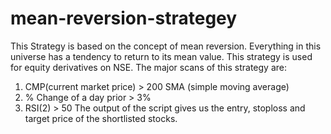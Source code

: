 # mean-reversion-strategey

This Strategy is based on the concept of mean reversion. Everything in this universe has a tendency to return to its mean value.
This strategy is used for equity derivatives on NSE.
The major scans of this strategy are:
  1. CMP(current market price) > 200 SMA (simple moving average)
  2. % Change of a day prior > 3%
  3. RSI(2) > 50
The output of the script gives us the entry, stoploss and target price of the shortlisted stocks. 
